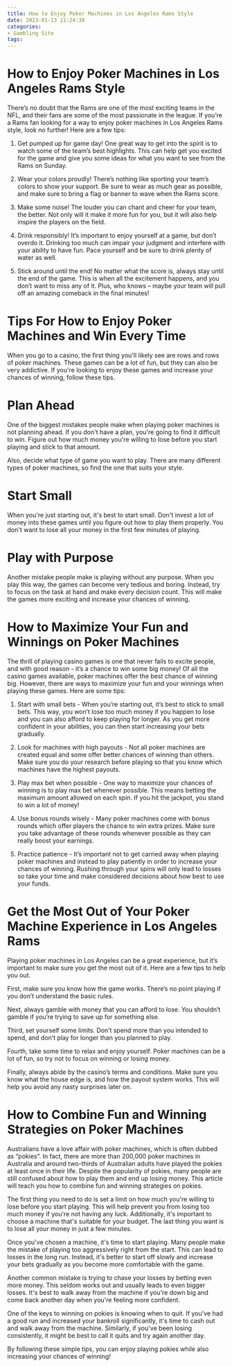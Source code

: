 ```yaml
---
title: How to Enjoy Poker Machines in Los Angeles Rams Style
date: 2023-01-13 11:24:38
categories:
- Gambling Site
tags:
---
```



#  How to Enjoy Poker Machines in Los Angeles Rams Style

There’s no doubt that the Rams are one of the most exciting teams in the NFL, and their fans are some of the most passionate in the league. If you’re a Rams fan looking for a way to enjoy poker machines in Los Angeles Rams style, look no further! Here are a few tips:

1) Get pumped up for game day! One great way to get into the spirit is to watch some of the team’s best highlights. This can help get you excited for the game and give you some ideas for what you want to see from the Rams on Sunday.

2) Wear your colors proudly! There’s nothing like sporting your team’s colors to show your support. Be sure to wear as much gear as possible, and make sure to bring a flag or banner to wave when the Rams score.

3) Make some noise! The louder you can chant and cheer for your team, the better. Not only will it make it more fun for you, but it will also help inspire the players on the field.

4) Drink responsibly! It’s important to enjoy yourself at a game, but don’t overdo it. Drinking too much can impair your judgment and interfere with your ability to have fun. Pace yourself and be sure to drink plenty of water as well.

5) Stick around until the end! No matter what the score is, always stay until the end of the game. This is when all the excitement happens, and you don’t want to miss any of it. Plus, who knows – maybe your team will pull off an amazing comeback in the final minutes!

#  Tips For How to Enjoy Poker Machines and Win Every Time

When you go to a casino, the first thing you'll likely see are rows and rows of poker machines. These games can be a lot of fun, but they can also be very addictive. If you're looking to enjoy these games and increase your chances of winning, follow these tips.

# Plan Ahead

One of the biggest mistakes people make when playing poker machines is not planning ahead. If you don't have a plan, you're going to find it difficult to win. Figure out how much money you're willing to lose before you start playing and stick to that amount.

Also, decide what type of game you want to play. There are many different types of poker machines, so find the one that suits your style.

# Start Small

When you're just starting out, it's best to start small. Don't invest a lot of money into these games until you figure out how to play them properly. You don't want to lose all your money in the first few minutes of playing.

# Play with Purpose

Another mistake people make is playing without any purpose. When you play this way, the games can become very tedious and boring. Instead, try to focus on the task at hand and make every decision count. This will make the games more exciting and increase your chances of winning.

#  How to Maximize Your Fun and Winnings on Poker Machines

The thrill of playing casino games is one that never fails to excite people, and with good reason - it’s a chance to win some big money! Of all the casino games available, poker machines offer the best chance of winning big. However, there are ways to maximize your fun and your winnings when playing these games. Here are some tips:

1. Start with small bets - When you’re starting out, it’s best to stick to small bets. This way, you won’t lose too much money if you happen to lose and you can also afford to keep playing for longer. As you get more confident in your abilities, you can then start increasing your bets gradually.

2. Look for machines with high payouts - Not all poker machines are created equal and some offer better chances of winning than others. Make sure you do your research before playing so that you know which machines have the highest payouts.

3. Play max bet when possible - One way to maximize your chances of winning is to play max bet whenever possible. This means betting the maximum amount allowed on each spin. If you hit the jackpot, you stand to win a lot of money!

4. Use bonus rounds wisely - Many poker machines come with bonus rounds which offer players the chance to win extra prizes. Make sure you take advantage of these rounds whenever possible as they can really boost your earnings.

5. Practice patience - It’s important not to get carried away when playing poker machines and instead to play patiently in order to increase your chances of winning. Rushing through your spins will only lead to losses so take your time and make considered decisions about how best to use your funds.

#  Get the Most Out of Your Poker Machine Experience in Los Angeles Rams

Playing poker machines in Los Angeles can be a great experience, but it’s important to make sure you get the most out of it. Here are a few tips to help you out.

First, make sure you know how the game works. There’s no point playing if you don’t understand the basic rules.

Next, always gamble with money that you can afford to lose. You shouldn’t gamble if you’re trying to save up for something else.

Third, set yourself some limits. Don’t spend more than you intended to spend, and don’t play for longer than you planned to play.

Fourth, take some time to relax and enjoy yourself. Poker machines can be a lot of fun, so try not to focus on winning or losing money.

Finally, always abide by the casino’s terms and conditions. Make sure you know what the house edge is, and how the payout system works. This will help you avoid any nasty surprises later on.

#  How to Combine Fun and Winning Strategies on Poker Machines

Australians have a love affair with poker machines, which is often dubbed as “pokies”. In fact, there are more than 200,000 poker machines in Australia and around two-thirds of Australian adults have played the pokies at least once in their life. Despite the popularity of pokies, many people are still confused about how to play them and end up losing money. This article will teach you how to combine fun and winning strategies on pokies.

The first thing you need to do is set a limit on how much you're willing to lose before you start playing. This will help prevent you from losing too much money if you're not having any luck. Additionally, it's important to choose a machine that's suitable for your budget. The last thing you want is to lose all your money in just a few minutes.

Once you've chosen a machine, it's time to start playing. Many people make the mistake of playing too aggressively right from the start. This can lead to losses in the long run. Instead, it's better to start off slowly and increase your bets gradually as you become more comfortable with the game.

Another common mistake is trying to chase your losses by betting even more money. This seldom works out and usually leads to even bigger losses. It's best to walk away from the machine if you're down big and come back another day when you're feeling more confident.

One of the keys to winning on pokies is knowing when to quit. If you've had a good run and increased your bankroll significantly, it's time to cash out and walk away from the machine. Similarly, if you've been losing consistently, it might be best to call it quits and try again another day.

By following these simple tips, you can enjoy playing pokies while also increasing your chances of winning!